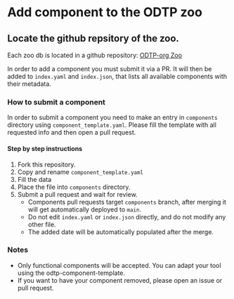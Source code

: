 # Add component to the ODTP zoo

## Locate the github repsitory of the zoo.

Each zoo db is located in a github repository: [ODTP-org Zoo](https://github.com/odtp-org/odtp-zoo-db)

In order to add a component you must submit it via a PR. It will then be added to
`index.yaml` and `index.json`, that lists all available components with their metadata. 

### How to submit a component

In order to submit a component you need to make an entry in `components` directory using `component_template.yaml`. Please fill the template with all requested info and then open a pull request. 

#### Step by step instructions

1. Fork this repository.
2. Copy and rename `component_template.yaml`
3. Fill the data
4. Place the file into `components` directory.
5. Submit a pull request and wait for review. 
    - Components pull requests target `components` branch, after merging it will get automatically deployed to `main`.
    - Do not edit `index.yaml` or `index.json` directly, and do not modify any other file. 
    - The added date will be automatically populated after the merge. 

### Notes

- Only functional components will be accepted. You can adapt your tool using the odtp-component-template. 
- If you want to have your component removed, please open an issue or pull request. 

<script src="https://hypothes.is/embed.js" async></script>
